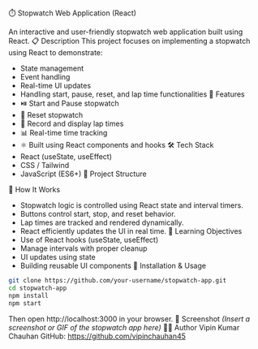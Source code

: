 ⏱️ Stopwatch Web Application (React)

An interactive and user-friendly stopwatch web application built using React.
📋 Description
This project focuses on implementing a stopwatch using React to demonstrate:
- State management
- Event handling
- Real-time UI updates
- Handling start, pause, reset, and lap time functionalities
🚀 Features
- ⏯️ Start and Pause stopwatch
- 🔄 Reset stopwatch
- 🏁 Record and display lap times
- 📊 Real-time time tracking
- ⚛️ Built using React components and hooks
🛠️ Tech Stack
- React (useState, useEffect)
- CSS / Tailwind
- JavaScript (ES6+)
📁 Project Structure

🧩 How It Works
- Stopwatch logic is controlled using React state and interval timers.
- Buttons control start, stop, and reset behavior.
- Lap times are tracked and rendered dynamically.
- React efficiently updates the UI in real time.
🎯 Learning Objectives
- Use of React hooks (useState, useEffect)
- Manage intervals with proper cleanup
- UI updates using state
- Building reusable UI components
🧰 Installation & Usage
```bash
git clone https://github.com/your-username/stopwatch-app.git
cd stopwatch-app
npm install
npm start
```

Then open http://localhost:3000 in your browser.
📸 Screenshot
*(Insert a screenshot or GIF of the stopwatch app here)*
👨‍💻 Author
Vipin Kumar Chauhan
GitHub: https://github.com/vipinchauhan45
